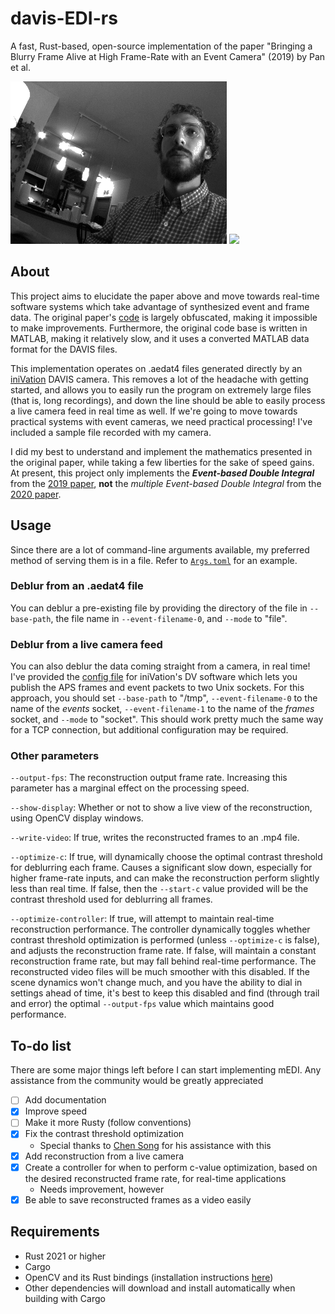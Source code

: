# davis-EDI-rs
A fast, Rust-based, open-source implementation of the paper "Bringing a Blurry Frame Alive at High Frame-Rate with an Event Camera" (2019) by Pan et al.

![](https://github.com/ac-freeman/davis-EDI-rs/blob/main/output.gif) ![](https://github.com/ac-freeman/davis-EDI-rs/blob/main/output_recon.gif)

## About
This project aims to elucidate the paper above and move towards real-time software systems which take advantage of synthesized event and frame data. The original paper's [code](https://github.com/panpanfei/Bringing-a-Blurry-Frame-Alive-at-High-Frame-Rate-with-an-Event-Camera) is largely obfuscated, making it impossible to make improvements. Furthermore, the original code base is written in MATLAB, making it relatively slow, and it uses a converted MATLAB data format for the DAVIS files. 

This implementation operates on .aedat4 files generated directly by an [iniVation](https://inivation.com/) DAVIS camera. This removes a lot of the headache with getting started, and allows you to easily run the program on extremely large files (that is, long recordings), and down the line should be able to easily process a live camera feed in real time as well. If we're going to move towards practical systems with event cameras, we need practical processing! I've included a sample file recorded with my camera.

I did my best to understand and implement the mathematics presented in the original paper, while taking a few liberties for the sake of speed gains. At present, this project only implements the **_Event-based Double Integral_** from the [2019 paper](https://openaccess.thecvf.com/content_CVPR_2019/papers/Pan_Bringing_a_Blurry_Frame_Alive_at_High_Frame-Rate_With_an_CVPR_2019_paper.pdf), **not** the *multiple Event-based Double Integral* from the [2020 paper](https://ieeexplore.ieee.org/abstract/document/9252186).

## Usage
Since there are a lot of command-line arguments available, my preferred method of serving them is in a file. Refer to [`Args.toml`](Args.toml) for an example.

### Deblur from an .aedat4 file
You can deblur a pre-existing file by providing the directory of the file in `--base-path`, the file name in `--event-filename-0`, and `--mode` to "file".

### Deblur from a live camera feed
You can also deblur the data coming straight from a camera, in real time! I've provided the [config file](dataset/dv_sockets.xml) for iniVation's DV software which lets you publish the APS frames and event packets to two Unix sockets. For this approach, you should set `--base-path` to "/tmp", `--event-filename-0` to the name of the _events_ socket, `--event-filename-1` to the name of the _frames_ socket, and `--mode` to "socket". This should work pretty much the same way for a TCP connection, but additional configuration may be required.

### Other parameters
`--output-fps`: The reconstruction output frame rate. Increasing this parameter has a marginal effect on the processing speed.

`--show-display`: Whether or not to show a live view of the reconstruction, using OpenCV display windows.

`--write-video`: If true, writes the reconstructed frames to an .mp4 file.

`--optimize-c`: If true, will dynamically choose the optimal contrast threshold for deblurring each frame. Causes a significant slow down, especially for higher frame-rate inputs, and can make the reconstruction perform slightly less than real time. If false, then the `--start-c` value provided will be the contrast threshold used for deblurring all frames.

`--optimize-controller`: If true, will attempt to maintain real-time reconstruction performance. The controller dynamically toggles whether contrast threshold optimization is performed (unless `--optimize-c` is false), and adjusts the reconstruction frame rate. If false, will maintain a constant reconstruction frame rate, but may fall behind real-time performance. The reconstructed video files will be much smoother with this disabled. If the scene dynamics won't change much, and you have the ability to dial in settings ahead of time, it's best to keep this disabled and find (through trail and error) the optimal `--output-fps` value which maintains good performance.

## To-do list
There are some major things left before I can start implementing mEDI. Any assistance from the community would be greatly appreciated

- [ ] Add documentation
- [x] Improve speed
- [ ] Make it more Rusty (follow conventions)
- [x] Fix the contrast threshold optimization
  - Special thanks to [Chen Song](https://github.com/chensong1995) for his assistance with this
- [x] Add reconstruction from a live camera
- [x] Create a controller for when to perform c-value optimization, based on the desired reconstructed frame rate, for real-time applications
  - Needs improvement, however
- [x] Be able to save reconstructed frames as a video easily

## Requirements
- Rust 2021 or higher
- Cargo
- OpenCV and its Rust bindings (installation instructions [here](https://github.com/twistedfall/opencv-rust))
- Other dependencies will download and install automatically when building with Cargo
